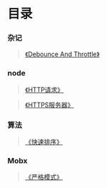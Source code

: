 # 目录

### 杂记
> [《Debounce And Throttle》](https://github.com/beverle-y/note/tree/master/debounce%20and%20throttle)

### node
> [《HTTP请求》](https://github.com/beverle-y/note/tree/master/node/httpRequest)

> [《HTTPS服务器》](https://github.com/beverle-y/note/tree/master/node/https)

### 算法
> [《快速排序》](https://github.com/beverle-y/note/tree/master/agorithm/quickSort)

### Mobx
> [《严格模式》](https://github.com/beverle-y/note/tree/master/mobx/configure)

